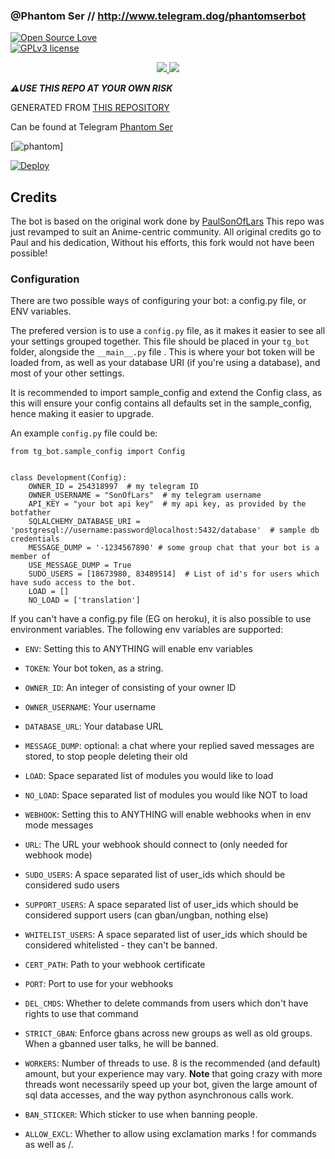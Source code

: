 ### @Phantom Ser // http://www.telegram.dog/phantomserbot

[![Open Source Love](https://badges.frapsoft.com/os/v1/open-source.png?v=103)](https://github.com/ellerbrock/open-source-badges/)  
[![GPLv3 license](https://img.shields.io/badge/License-GPLv3-blue.svg)](http://perso.crans.org/besson/LICENSE.html)


<p align="center">
  <a href="https://github.com/jerinjohny-ktnm/TG-Manager-Bot/fork">
    <img src="https://img.shields.io/github/forks/jerinjohny-ktnm/TG-Manager-Bot?label=Fork&style=social">
    
  </a>
  <a href="https://github.com/jerinjohny-ktnm/TG-Manager-Bot">
    <img src="https://img.shields.io/github/stars/jerinjohny-ktnm/TG-Manager-Bot?style=social">
  </a>
</p>

***⚠️USE THIS REPO AT YOUR OWN RISK***


 
GENERATED FROM [THIS REPOSITORY](https://github.com/AnimeKaizoku/SaitamaRobot)



Can be found at Telegram [Phantom Ser](https://telegram.dog/phantomserbot)




[![phantom](https://telegra.ph/file/72b6a2032bd19642ff759.jpg)]





[![Deploy](https://www.herokucdn.com/deploy/button.svg)](https://heroku.com/deploy?template=https://github.com/jerinjohny-ktnm/TG-Manager-Bot.git)





## Credits
The bot is based on the original work done by [PaulSonOfLars](https://github.com/PaulSonOfLars)
This repo was just revamped to suit an Anime-centric community. All original credits go to Paul and his dedication, Without his efforts, this fork would not have been possible!





### Configuration


There are two possible ways of configuring your bot: a config.py file, or ENV variables.

The prefered version is to use a `config.py` file, as it makes it easier to see all your settings grouped together.
This file should be placed in your `tg_bot ` folder, alongside the `__main__.py` file . 
This is where your bot token will be loaded from, as well as your database URI (if you're using a database), and most of 
your other settings.

It is recommended to import sample_config and extend the Config class, as this will ensure your config contains all 
defaults set in the sample_config, hence making it easier to upgrade.

An example `config.py` file could be:
```
from tg_bot.sample_config import Config


class Development(Config):
    OWNER_ID = 254318997  # my telegram ID
    OWNER_USERNAME = "SonOfLars"  # my telegram username
    API_KEY = "your bot api key"  # my api key, as provided by the botfather
    SQLALCHEMY_DATABASE_URI = 'postgresql://username:password@localhost:5432/database'  # sample db credentials
    MESSAGE_DUMP = '-1234567890' # some group chat that your bot is a member of
    USE_MESSAGE_DUMP = True
    SUDO_USERS = [18673980, 83489514]  # List of id's for users which have sudo access to the bot.
    LOAD = []
    NO_LOAD = ['translation']
```

If you can't have a config.py file (EG on heroku), it is also possible to use environment variables.
The following env variables are supported:
 - `ENV`: Setting this to ANYTHING will enable env variables

 - `TOKEN`: Your bot token, as a string.
 - `OWNER_ID`: An integer of consisting of your owner ID
 - `OWNER_USERNAME`: Your username

 - `DATABASE_URL`: Your database URL
 - `MESSAGE_DUMP`: optional: a chat where your replied saved messages are stored, to stop people deleting their old 
 - `LOAD`: Space separated list of modules you would like to load
 - `NO_LOAD`: Space separated list of modules you would like NOT to load
 - `WEBHOOK`: Setting this to ANYTHING will enable webhooks when in env mode
 messages
 - `URL`: The URL your webhook should connect to (only needed for webhook mode)

 - `SUDO_USERS`: A space separated list of user_ids which should be considered sudo users
 - `SUPPORT_USERS`: A space separated list of user_ids which should be considered support users (can gban/ungban,
 nothing else)
 - `WHITELIST_USERS`: A space separated list of user_ids which should be considered whitelisted - they can't be banned.
 - `CERT_PATH`: Path to your webhook certificate
 - `PORT`: Port to use for your webhooks
 - `DEL_CMDS`: Whether to delete commands from users which don't have rights to use that command
 - `STRICT_GBAN`: Enforce gbans across new groups as well as old groups. When a gbanned user talks, he will be banned.
 - `WORKERS`: Number of threads to use. 8 is the recommended (and default) amount, but your experience may vary.
 __Note__ that going crazy with more threads wont necessarily speed up your bot, given the large amount of sql data 
 accesses, and the way python asynchronous calls work.
 - `BAN_STICKER`: Which sticker to use when banning people.
 - `ALLOW_EXCL`: Whether to allow using exclamation marks ! for commands as well as /.
